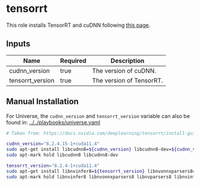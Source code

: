 # tensorrt

This role installs TensorRT and cuDNN following [this page](https://docs.nvidia.com/deeplearning/tensorrt/install-guide/index.html#installing).

## Inputs

| Name             | Required | Description              |
| ---------------- | -------- | ------------------------ |
| cudnn_version    | true     | The version of cuDNN.    |
| tensorrt_version | true     | The version of TensorRT. |

## Manual Installation

For Universe, the `cudnn_version` and `tensorrt_version` variable can also be found in:
[../../playbooks/universe.yaml](../../playbooks/universe.yaml)

```bash
# Taken from: https://docs.nvidia.com/deeplearning/tensorrt/install-guide/index.html#installing

cudnn_version="8.2.4.15-1+cuda11.4"
sudo apt-get install libcudnn8=${cudnn_version} libcudnn8-dev=${cudnn_version}
sudo apt-mark hold libcudnn8 libcudnn8-dev

tensorrt_version="8.2.4-1+cuda11.4"
sudo apt-get install libnvinfer8=${tensorrt_version} libnvonnxparsers8=${tensorrt_version} libnvparsers8=${tensorrt_version} libnvinfer-plugin8=${tensorrt_version} libnvinfer-dev=${tensorrt_version} libnvonnxparsers-dev=${tensorrt_version} libnvparsers-dev=${tensorrt_version} libnvinfer-plugin-dev=${tensorrt_version} python3-libnvinfer=${tensorrt_version}
sudo apt-mark hold libnvinfer8 libnvonnxparsers8 libnvparsers8 libnvinfer-plugin8 libnvinfer-dev libnvonnxparsers-dev libnvparsers-dev libnvinfer-plugin-dev python3-libnvinfer
```
